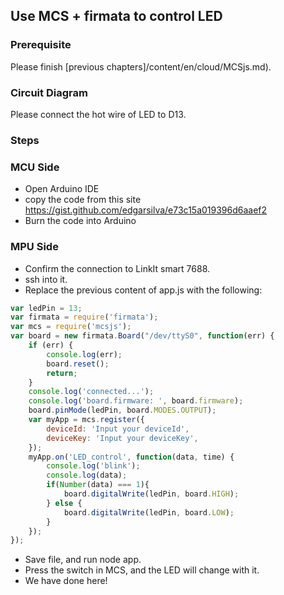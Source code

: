 ## Use MCS + firmata to control LED

### Prerequisite

Please finish [previous chapters]/content/en/cloud/MCSjs.md).

### Circuit Diagram

Please connect the hot wire of LED to D13.

### Steps

### MCU Side

* Open Arduino IDE
* copy the code from this site  https://gist.github.com/edgarsilva/e73c15a019396d6aaef2
* Burn the code into Arduino

### MPU Side
* Confirm the connection to LinkIt smart 7688.
* ssh into it.
* Replace the previous content of app.js with the following:

```js
var ledPin = 13;
var firmata = require('firmata');
var mcs = require('mcsjs');
var board = new firmata.Board("/dev/ttyS0", function(err) {
    if (err) {
        console.log(err);
        board.reset();
        return;
    }
    console.log('connected...');
    console.log('board.firmware: ', board.firmware);
    board.pinMode(ledPin, board.MODES.OUTPUT);
    var myApp = mcs.register({
        deviceId: 'Input your deviceId',
        deviceKey: 'Input your deviceKey',
    });
    myApp.on('LED_control', function(data, time) {
        console.log('blink');
        console.log(data);
        if(Number(data) === 1){
            board.digitalWrite(ledPin, board.HIGH);
        } else {
            board.digitalWrite(ledPin, board.LOW);
        }
    });
}); 
```
* Save file, and run node app.
* Press the switch in MCS, and the LED will change with it.
* We have done here!
